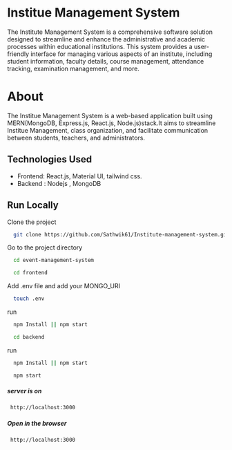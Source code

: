 # Institue Management System

The Institute Management System is a comprehensive software solution designed to streamline and enhance the administrative and academic processes within educational institutions. This system provides a user-friendly interface for managing various aspects of an institute, including student information, faculty details, course management, attendance tracking, examination management, and more.

# About

The Institue Management System is a web-based application built using MERN(MongoDB, Express.js, React.js, Node.js)stack.It aims to streamline Institue Management, class organization, and facilitate communication between students, teachers, and administrators.

## Technologies Used

- Frontend: React.js, Material UI, tailwind css.
- Backend : Nodejs , MongoDB


## Run Locally

Clone the project

```bash
  git clone https://github.com/Sathwik61/Institute-management-system.git
```

Go to the project directory

```bash
  cd event-management-system
```

```bash
  cd frontend
```
Add .env file and add your MONGO_URI 

```bash
  touch .env
```
run
```bash
  npm Install || npm start  
```

```bash
  cd backend
```
run
```bash
  npm Install || npm start  
```

```bash
  npm start
```
##### server is on
```bash
 http://localhost:3000
```

##### Open in the browser
```bash
 http://localhost:3000
```



